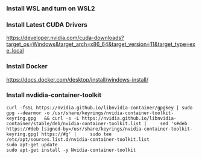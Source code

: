 

### Install WSL and turn on WSL2

### Install Latest CUDA Drivers

https://developer.nvidia.com/cuda-downloads?target_os=Windows&target_arch=x86_64&target_version=11&target_type=exe_local

### Install Docker

https://docs.docker.com/desktop/install/windows-install/

### Install nvdidia-container-toolkit

```
curl -fsSL https://nvidia.github.io/libnvidia-container/gpgkey | sudo gpg --dearmor -o /usr/share/keyrings/nvidia-container-toolkit-keyring.gpg   && curl -s -L https://nvidia.github.io/libnvidia-container/stable/deb/nvidia-container-toolkit.list |     sed 's#deb https://#deb [signed-by=/usr/share/keyrings/nvidia-container-toolkit-keyring.gpg] https://#g' |     sudo tee /etc/apt/sources.list.d/nvidia-container-toolkit.list
sudo apt-get update
sudo apt-get install -y Nvidia-container-toolkit
```
